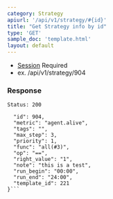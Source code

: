 ```yaml
---
category: Strategy
apiurl: '/api/v1/strategy/#{id}'
title: "Get Strategy info by id"
type: 'GET'
sample_doc: 'template.html'
layout: default
---
```


* [Session](#/authentication) Required
* ex. /api/v1/strategy/904

### Response

```Status: 200```
```{
  "id": 904,
  "metric": "agent.alive",
  "tags": "",
  "max_step": 3,
  "priority": 1,
  "func": "all(#3)",
  "op": "==",
  "right_value": "1",
  "note": "this is a test",
  "run_begin": "00:00",
  "run_end": "24:00",
  "template_id": 221
}```

